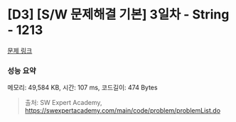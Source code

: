 # [D3] [S/W 문제해결 기본] 3일차 - String - 1213 

[문제 링크](https://swexpertacademy.com/main/code/problem/problemDetail.do?contestProbId=AV14P0c6AAUCFAYi) 

### 성능 요약

메모리: 49,584 KB, 시간: 107 ms, 코드길이: 474 Bytes



> 출처: SW Expert Academy, https://swexpertacademy.com/main/code/problem/problemList.do